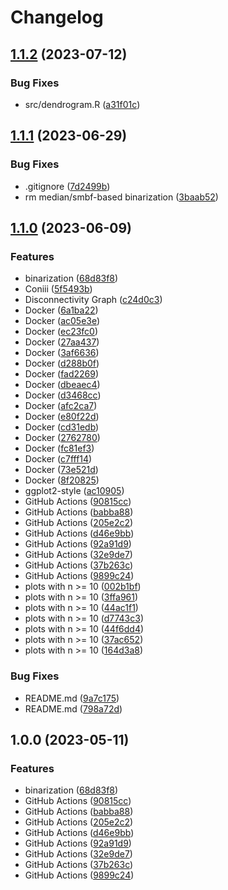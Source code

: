 # Changelog

## [1.1.2](https://github.com/chiba-ai-med/Landscaper/compare/v1.1.1...v1.1.2) (2023-07-12)


### Bug Fixes

* src/dendrogram.R ([a31f01c](https://github.com/chiba-ai-med/Landscaper/commit/a31f01c753f3bc94c7d5350aaefb2e562f9f60ca))

## [1.1.1](https://github.com/chiba-ai-med/Landscaper/compare/v1.1.0...v1.1.1) (2023-06-29)


### Bug Fixes

* .gitignore ([7d2499b](https://github.com/chiba-ai-med/Landscaper/commit/7d2499b2b793e41e7d6a76aeba8e6659ae115491))
* rm median/smbf-based binarization ([3baab52](https://github.com/chiba-ai-med/Landscaper/commit/3baab5214ec4315334370d3811205f0e2bde72f9))

## [1.1.0](https://github.com/chiba-ai-med/Landscaper/compare/v1.0.0...v1.1.0) (2023-06-09)


### Features

* binarization ([68d83f8](https://github.com/chiba-ai-med/Landscaper/commit/68d83f81c791326c9cd5cc45138f1605d5563ada))
* Coniii ([5f5493b](https://github.com/chiba-ai-med/Landscaper/commit/5f5493bcb834b1f8731efaee92aebd037c48a927))
* Disconnectivity Graph ([c24d0c3](https://github.com/chiba-ai-med/Landscaper/commit/c24d0c3a3219facb4bb25b33ca30e711ef9c6994))
* Docker ([6a1ba22](https://github.com/chiba-ai-med/Landscaper/commit/6a1ba225525553de74b6dddbd2b4c034c34c445a))
* Docker ([ac05e3e](https://github.com/chiba-ai-med/Landscaper/commit/ac05e3e73888fddf3887d8094880a95aa278721b))
* Docker ([ec23fc0](https://github.com/chiba-ai-med/Landscaper/commit/ec23fc0c4761828aad7873d49afd1342cc56e0b9))
* Docker ([27aa437](https://github.com/chiba-ai-med/Landscaper/commit/27aa4374a4636e28ee464e96af15596425b3ae3e))
* Docker ([3af6636](https://github.com/chiba-ai-med/Landscaper/commit/3af6636b125cb12797e2049b1b58384f908676f0))
* Docker ([d288b0f](https://github.com/chiba-ai-med/Landscaper/commit/d288b0f76debb22252ef8afe6c1199c20da4d526))
* Docker ([fad2269](https://github.com/chiba-ai-med/Landscaper/commit/fad226925efad1c69d5da02740eb7c68b694f8e0))
* Docker ([dbeaec4](https://github.com/chiba-ai-med/Landscaper/commit/dbeaec4c1747b220ce3f2afbb20c732bf44c7e11))
* Docker ([d3468cc](https://github.com/chiba-ai-med/Landscaper/commit/d3468ccd785a6dbd423cb9c06f911b7da7acd6e3))
* Docker ([afc2ca7](https://github.com/chiba-ai-med/Landscaper/commit/afc2ca7a43a9b8df22adaa1c39dbba0b7641582a))
* Docker ([e80f22d](https://github.com/chiba-ai-med/Landscaper/commit/e80f22d022b3b1fcd9e220ee68be1365ccb11b8e))
* Docker ([cd31edb](https://github.com/chiba-ai-med/Landscaper/commit/cd31edb7ee538491525c3711f46cfb3f3d6aaae2))
* Docker ([2762780](https://github.com/chiba-ai-med/Landscaper/commit/2762780fdf22962e41a6762b9ed0740abcaca75c))
* Docker ([fc81ef3](https://github.com/chiba-ai-med/Landscaper/commit/fc81ef3e93f9f76276c05508731be5a06b61e3d9))
* Docker ([c7fff14](https://github.com/chiba-ai-med/Landscaper/commit/c7fff148a26f2be1aaa1646b4441f031f5c56468))
* Docker ([73e521d](https://github.com/chiba-ai-med/Landscaper/commit/73e521d3acc1ee212642e7fb407965903fc21e3a))
* Docker ([8f20825](https://github.com/chiba-ai-med/Landscaper/commit/8f20825e7e4a44e6b5ddc5c780913db6ab6e55ae))
* ggplot2-style ([ac10905](https://github.com/chiba-ai-med/Landscaper/commit/ac10905e107c6d1e7169df986bd796b98818501d))
* GitHub Actions ([90815cc](https://github.com/chiba-ai-med/Landscaper/commit/90815cca46ad2417cc0952c3d999f75de2a09557))
* GitHub Actions ([babba88](https://github.com/chiba-ai-med/Landscaper/commit/babba8818df708b11c7c4eb81dee65fdf5cfd4e3))
* GitHub Actions ([205e2c2](https://github.com/chiba-ai-med/Landscaper/commit/205e2c27c0b675fbb5bc90a3bc491a81be990210))
* GitHub Actions ([d46e9bb](https://github.com/chiba-ai-med/Landscaper/commit/d46e9bb0b565fe9cd67390d98e1186abd4500561))
* GitHub Actions ([92a91d9](https://github.com/chiba-ai-med/Landscaper/commit/92a91d9601ef1e8fe0fd913706001ced8a2d6621))
* GitHub Actions ([32e9de7](https://github.com/chiba-ai-med/Landscaper/commit/32e9de78044c413492e9391895bebc92dbe385a3))
* GitHub Actions ([37b263c](https://github.com/chiba-ai-med/Landscaper/commit/37b263ca579c913358656dbc1f5c793ccdcc706c))
* GitHub Actions ([9899c24](https://github.com/chiba-ai-med/Landscaper/commit/9899c247d4ebe5056eeb89a79317eaec208b1936))
* plots with n &gt;= 10 ([002b1bf](https://github.com/chiba-ai-med/Landscaper/commit/002b1bf637e7aace7c24333488cc5ea2f3f50058))
* plots with n &gt;= 10 ([3ffa961](https://github.com/chiba-ai-med/Landscaper/commit/3ffa9612127c412a8183125936b6e9b9644b0d88))
* plots with n &gt;= 10 ([44ac1f1](https://github.com/chiba-ai-med/Landscaper/commit/44ac1f175fba19b3f9199ec0c52694094562531b))
* plots with n &gt;= 10 ([d7743c3](https://github.com/chiba-ai-med/Landscaper/commit/d7743c39944ad26e84572b3dd40d77c93e9b95f8))
* plots with n &gt;= 10 ([44f6dd4](https://github.com/chiba-ai-med/Landscaper/commit/44f6dd4dcb9be2cd96d60a70fd5284833944b8f6))
* plots with n &gt;= 10 ([37ac652](https://github.com/chiba-ai-med/Landscaper/commit/37ac6524782a670cd43e0916500b0c704ded78ed))
* plots with n &gt;= 10 ([164d3a8](https://github.com/chiba-ai-med/Landscaper/commit/164d3a839d7821721f9733c73d1116a874602844))


### Bug Fixes

* README.md ([9a7c175](https://github.com/chiba-ai-med/Landscaper/commit/9a7c1759e12641987b751ff320a2f154030d0b7c))
* README.md ([798a72d](https://github.com/chiba-ai-med/Landscaper/commit/798a72d3fe64b683933a4e5c4f135b454fcc1b86))

## 1.0.0 (2023-05-11)


### Features

* binarization ([68d83f8](https://github.com/chiba-ai-med/Landscaper/commit/68d83f81c791326c9cd5cc45138f1605d5563ada))
* GitHub Actions ([90815cc](https://github.com/chiba-ai-med/Landscaper/commit/90815cca46ad2417cc0952c3d999f75de2a09557))
* GitHub Actions ([babba88](https://github.com/chiba-ai-med/Landscaper/commit/babba8818df708b11c7c4eb81dee65fdf5cfd4e3))
* GitHub Actions ([205e2c2](https://github.com/chiba-ai-med/Landscaper/commit/205e2c27c0b675fbb5bc90a3bc491a81be990210))
* GitHub Actions ([d46e9bb](https://github.com/chiba-ai-med/Landscaper/commit/d46e9bb0b565fe9cd67390d98e1186abd4500561))
* GitHub Actions ([92a91d9](https://github.com/chiba-ai-med/Landscaper/commit/92a91d9601ef1e8fe0fd913706001ced8a2d6621))
* GitHub Actions ([32e9de7](https://github.com/chiba-ai-med/Landscaper/commit/32e9de78044c413492e9391895bebc92dbe385a3))
* GitHub Actions ([37b263c](https://github.com/chiba-ai-med/Landscaper/commit/37b263ca579c913358656dbc1f5c793ccdcc706c))
* GitHub Actions ([9899c24](https://github.com/chiba-ai-med/Landscaper/commit/9899c247d4ebe5056eeb89a79317eaec208b1936))
